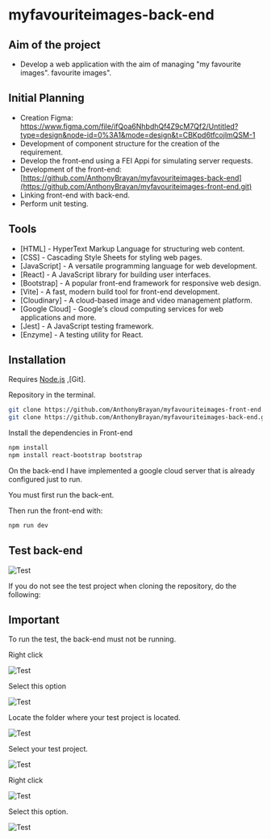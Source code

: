 # myfavouriteimages-back-end
## Aim of the project

- Develop a web application with the aim of managing "my favourite images". favourite images".

## Initial Planning
- Creation Figma: https://www.figma.com/file/ifQoa6NhbdhQf4Z9cM7Qf2/Untitled?type=design&node-id=0%3A1&mode=design&t=CBKpd6tfcojlmQSM-1
- Development of component structure for the creation of the requirement.
- Develop the front-end using a FEI Appi for simulating server requests.
- Development of the front-end: [https://github.com/AnthonyBrayan/myfavouriteimages-back-end](https://github.com/AnthonyBrayan/myfavouriteimages-front-end.git)
- Linking front-end with back-end.
- Perform unit testing.

## Tools
- [HTML] - HyperText Markup Language for structuring web content.
- [CSS] - Cascading Style Sheets for styling web pages.
- [JavaScript] - A versatile programming language for web development.
- [React] - A JavaScript library for building user interfaces.
- [Bootstrap] - A popular front-end framework for responsive web design.
- [Vite] - A fast, modern build tool for front-end development.
- [Cloudinary] - A cloud-based image and video management platform.
- [Google Cloud] - Google's cloud computing services for web applications and more.
- [Jest] - A JavaScript testing framework.
- [Enzyme] - A testing utility for React.



## Installation

Requires [Node.js](https://nodejs.org/) ,[Git].

Repository in the terminal.
```sh
git clone https://github.com/AnthonyBrayan/myfavouriteimages-front-end.git
git clone https://github.com/AnthonyBrayan/myfavouriteimages-back-end.git
```
Install the dependencies in Front-end

```sh
npm install
npm install react-bootstrap bootstrap
```
On the back-end I have implemented a google cloud server that is already configured just to run.

You must first run the back-ent.

Then run the front-end with:

```sh
npm run dev
```
## Test back-end

![Test](https://res.cloudinary.com/dipahj9kx/image/upload/v1699388039/Images/Proyect%20imagen/suewuy2vsnrhmezn4jht.png)

If you do not see the test project when cloning the repository, do the following:

## Important
To run the test, the back-end must not be running.

Right click

![Test](https://res.cloudinary.com/dipahj9kx/image/upload/v1699388502/Images/Proyect%20imagen/ava4nagmdvsoqwt8oefq.png)

Select this option

![Test](https://res.cloudinary.com/dipahj9kx/image/upload/v1699388503/Images/Proyect%20imagen/nbekbdjovol9mw34ngkw.png)

Locate the folder where your test project is located.

![Test](https://res.cloudinary.com/dipahj9kx/image/upload/v1699388502/Images/Proyect%20imagen/w3xhlfmtulw9qjbhhpke.png)

Select your test project.

![Test](https://res.cloudinary.com/dipahj9kx/image/upload/v1699388502/Images/Proyect%20imagen/mau4e7fkl4jcfhoa4wst.png)

Right click

![Test](https://res.cloudinary.com/dipahj9kx/image/upload/v1699388503/Images/Proyect%20imagen/kydzwk83njgotyf3umro.png)

Select this option.

![Test](https://res.cloudinary.com/dipahj9kx/image/upload/v1699388933/Images/Proyect%20imagen/anconhsokhzyvm92xl6r.png)








